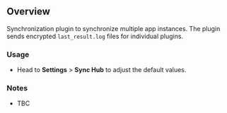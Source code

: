 ## Overview

Synchronization plugin to synchronize multiple app instances. The plugin sends encrypted `last_result.log` files for individual plugins. 

### Usage

- Head to **Settings** > **Sync Hub** to adjust the default values.

### Notes

- TBC